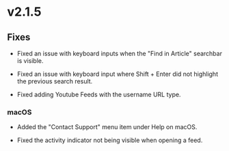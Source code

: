 # v2.1.5

## Fixes

- Fixed an issue with keyboard inputs when the "Find in Article" searchbar is visible. 

- Fixed an issue with keyboard input where Shift + Enter did not highlight the previous search result.

- Fixed adding Youtube Feeds with the username URL type. 

### macOS

- Added the "Contact Support" menu item under Help on macOS. 

- Fixed the activity indicator not being visible when opening a feed. 
